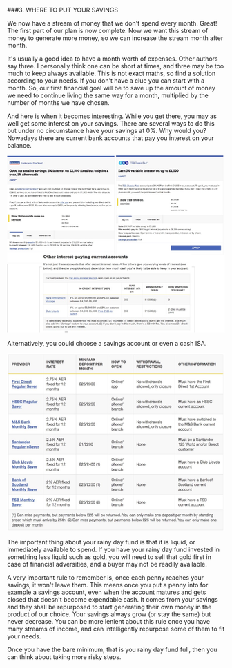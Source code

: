 ###3. WHERE TO PUT YOUR SAVINGS

We now have a stream of money that we don't spend every month. Great! The first part of our plan is now complete. Now we want this stream of money to generate more money, so we can increase the stream month after month.

It's usually a good idea to have a month worth of expenses. Other authors say three. I personally think one can be short at times, and three may be too much to keep always available. This is not exact maths, so find a solution according to your needs. If you don't have a clue you can start with a month. So, our first financial goal will be to save up the amount of money we need to continue living the same way for a month, multiplied by the number of months we have chosen.

And here is when it becomes interesting. While you get there, you may as well get some interest on your savings. There are several ways to do this but under no circumstance have your savings at 0%. Why would you? Nowadays there are current bank accounts that pay you interest on your balance.

![Current bank accounts with interest. Source: moneysavingexpert.com](./current.jpg)

Alternatively, you could choose a savings account or even a cash ISA.

![Regular savings accounts. Source: moneysavingexpert.com](./savings.jpg)

The important thing about your rainy day fund is that it is liquid, or immediately available to spend. If you have your rainy day fund invested in something less liquid such as gold, you will need to sell that gold first in case of financial adversities, and a buyer may not be readily available.

A very important rule to remember is, once each penny reaches your savings, it won't leave them. This means once you put a penny into for example a savings account, even when the account matures and gets closed that doesn't become expendable cash. It comes from your savings and they shall be repurposed to start generating their own money in the product of our choice. Your savings always grow (or stay the same) but never decrease. You can be more lenient about this rule once you have many streams of income, and can intelligently repurpose some of them to fit your needs.

Once you have the bare minimum, that is you rainy day fund full, then you can think about taking more risky steps.
